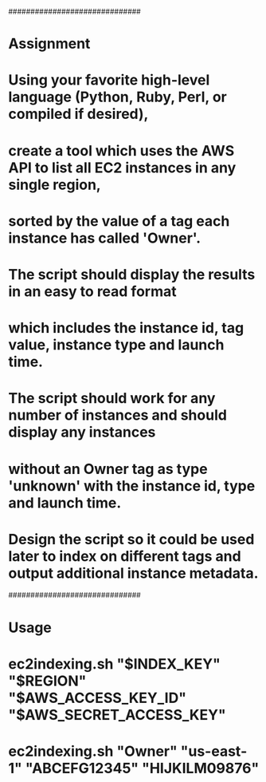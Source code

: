 ##############################
# Assignment

# Using your favorite high-level language (Python, Ruby, Perl, or compiled if desired),
# create a tool which uses the AWS API to list all EC2 instances in any single region,
# sorted by the value of a tag each instance has called 'Owner'.

# The script should display the results in an easy to read format
# which includes the instance id, tag value, instance type and launch time.
# The script should work for any number of instances and should display any instances
# without an Owner tag as type 'unknown' with the instance id, type and launch time.
# Design the script so it could be used later to index on different tags and output additional instance metadata.


##############################
# Usage
# ec2indexing.sh "$INDEX_KEY" "$REGION" "$AWS_ACCESS_KEY_ID" "$AWS_SECRET_ACCESS_KEY"
# ec2indexing.sh "Owner" "us-east-1" "ABCEFG12345" "HIJKILM09876"
